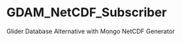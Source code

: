 GDAM_NetCDF_Subscriber
======================

Glider Database Alternative with Mongo NetCDF Generator
